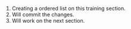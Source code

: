 1. Creating a ordered list on this training section.
2. Will commit the changes.
3. Will work on the next section.
